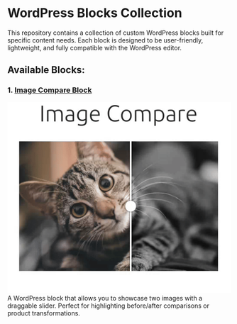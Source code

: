 # WordPress Blocks Collection

This repository contains a collection of custom WordPress blocks built for specific content needs. Each block is designed to be user-friendly, lightweight, and fully compatible with the WordPress editor.
## Available Blocks:

### 1. [Image Compare Block](https://github.com/arrimc/wordpress-blocks/tree/main/image-compare-block)  
![Demo](./image-compare-block/preview/demo-horizontal.gif)  
A WordPress block that allows you to showcase two images with a draggable slider. Perfect for highlighting before/after comparisons or product transformations.  
